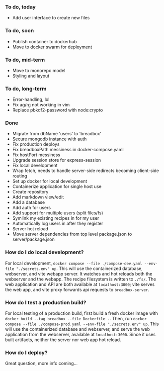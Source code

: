 ### To do, today
- Add user interface to create new files

### To do, soon
- Publish container to dockerhub
- Move to docker swarm for deployment

### To do, mid-term
- Move to monorepo model
- Styling and layout

### To do, long-term
- Error-handling, lol
- Fix ag/rg not working in vim
- Replace pbkdf2-password with node:crypto

### Done
- Migrate from dbName 'users' to 'breadbox'
- Secure mongodb instance with auth
- Fix production deploys
- Fix breadboxPath messiness in docker-compose.yaml
- Fix hostPort messiness
- Upgrade session store for express-session
- Fix local development
- Wrap fetch, needs to handle server-side redirects becoming client-side routing
- Set up docker for local development
- Containerize application for single host use
- Create repository
- Add markdown view/edit
- Add a database
- Add auth for users
- Add support for multiple users (split files/fs)
- Symlink my existing recipes in for my user
- Automatically log users in after they register
- Server hot reload
- Move server dependencies from top level package.json to server/package.json

### How do I do local development?
For local development, `docker compose --file ./compose-dev.yaml --env-file "./secrets.env" up`. This will use the containerized database, webserver, and vite webapp server. It watches and hot reloads both the webserver and the webapp. The recipe filesystem is written to `./fs/`. The web application and API are both available at `localhost:3000`; vite serves the web app, and vite proxy forwards api requests to `breadbox-server`.

### How do I test a production build?
For local testing of a production build, first build a fresh docker image with `docker build --tag breadbox --file Dockerfile .`. Then, run `docker compose --file ./compose-prod.yaml --env-file "./secrets.env" up`. This will use the containerized database and webserver, and serve the web application from the webserver, available at `localhost:3000`. Since it uses built artifacts, neither the server nor web app hot reload.

### How do I deploy?
Great question, more info coming...
